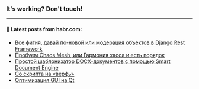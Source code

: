 ### It's working? Don't touch!

---
<!--
#### 🛠️ Technical stack:

![C++](https://img.shields.io/badge/C++-informational?logo=c%2B%2B&style=flat&logoColor=white&color=9C033A)
![Java](https://img.shields.io/badge/Java-informational?logo=java&style=flat&logoColor=white&color=007396)
![Kotlin](https://img.shields.io/badge/Kotlin-informational?logo=Kotlin&style=flat&logoColor=white&color=0095D5)
![JS](https://img.shields.io/badge/JS-informational?logo=javaScript&style=flat&logoColor=black&color=F7Df1E) <br>
![HTML5](https://img.shields.io/badge/HTML5-informational?logo=html5&style=flat&logoColor=white&color=E34F26)
![CSS3](https://img.shields.io/badge/CSS3-informational?logo=css3&style=flat&logoColor=white&color=157286)
![Sass](https://img.shields.io/badge/Saas-informational?logo=sass&style=flat&logoColor=white&color=hotpink)
![PHP](https://img.shields.io/badge/PHP-informational?logo=php&style=flat&logoColor=white&color=777BB4) <br>
![WebPAck](https://img.shields.io/badge/WebPack-informational?logo=webPack&style=flat&logoColor=white&color=FF6F00)
![Bootstrap](https://img.shields.io/badge/Bootstrap-informational?logo=Bootstrap&style=flat&logoColor=white&color=7952B3)
![MySQL](https://img.shields.io/badge/MySQL-informational?logo=MySQL&style=flat&logoColor=white&color=00f) <br>
![NodeJS](https://img.shields.io/badge/NodeJS-informational?logo=node.js&style=flat&logoColor=white&color=43853D)
![Spring](https://img.shields.io/badge/Spring-informational?logo=Spring&style=flat&logoColor=white&color=0A9EDC)
![Angular](https://img.shields.io/badge/Vue-informational?logo=vue.js&style=flat&logoColor=white&color=red)
![Git](https://img.shields.io/badge/Git-informational?logo=git&style=flat&logoColor=white&color=darkorange)

___
-->

#### 💬 Latest posts from habr.com:

<!-- BLOG-POST-LIST:START -->
- [Все фигня, давай по-новой или модерация объектов в Django Rest Framework](https://habr.com/ru/post/672952/?utm_source=habrahabr&utm_medium=rss&utm_campaign=672952)
- [Пробуем Chaos Mesh, или Гармония хаоса и есть порядок](https://habr.com/ru/post/672902/?utm_source=habrahabr&utm_medium=rss&utm_campaign=672902)
- [Простой шаблонизатор DOCX-документов с помощью Smart Document Engine](https://habr.com/ru/post/672896/?utm_source=habrahabr&utm_medium=rss&utm_campaign=672896)
- [Со скрипта на «верфь»](https://habr.com/ru/post/673014/?utm_source=habrahabr&utm_medium=rss&utm_campaign=673014)
- [Оптимизация GUI на Qt](https://habr.com/ru/post/672962/?utm_source=habrahabr&utm_medium=rss&utm_campaign=672962)
<!-- BLOG-POST-LIST:END -->
